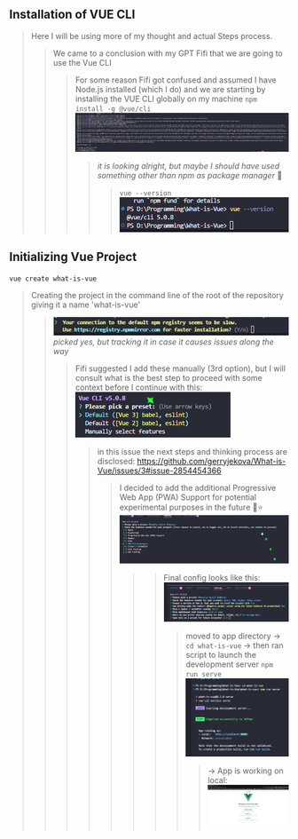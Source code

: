 ## Installation of VUE CLI 
> Here I will be using more of my thought and actual Steps process. 
>> We came to a conclusion with my GPT Fifi that we are going to use the Vue CLI 
>>> For some reason Fifi got confused and assumed I have Node.js installed (which I do) and we are starting by installing the VUE CLI globally on my machine
>>> ```npm install -g @vue/cli```
>>> ![терминал](assets/terminal-vue-install.png) 
>>>> *it is looking alright, but maybe I should have used something other than npm as package manager* 💭
>>>>> `vue --version`
>>>>> ![terminal](assets/vue-version-terminal.png)

## Initializing Vue Project
```
vue create what-is-vue
```
> Creating the project in the command line of the root of the repository giving it a name 'what-is-vue' 
>> ![alt text](assets/suggested-registry-terminal.png) *picked yes, but tracking it in case it causes issues along the way*
>>> Fifi suggested I add these manually (3rd option), but I will consult what is the best step to proceed with some context before I continue with this: ![alt text](assets/installation-options-terminal.png) 
>>>> in this issue the next steps and thinking process are disclosed: https://github.com/gerryjekova/What-is-Vue/issues/3#issue-2854454366 
>>>>> I decided to add the additional Progressive Web App (PWA) Support for potential experimental purposes in the future 💭⭐
>>>>> ![alt text](assets/1st-app-configurations-terminal.png)
>>>>>>> Final config looks like this: ![alt text](assets/final-configuration-terminal.png)
>>>>>>>> moved to app directory -> `cd what-is-vue` -> then ran script to launch the development server `npm run serve` 
>>>>>>>> ![alt text](assets/dev-server-launch.png)
>>>>>>>>> -> App is working on local: ![alt text](assets/APP-Default-Local.png)
